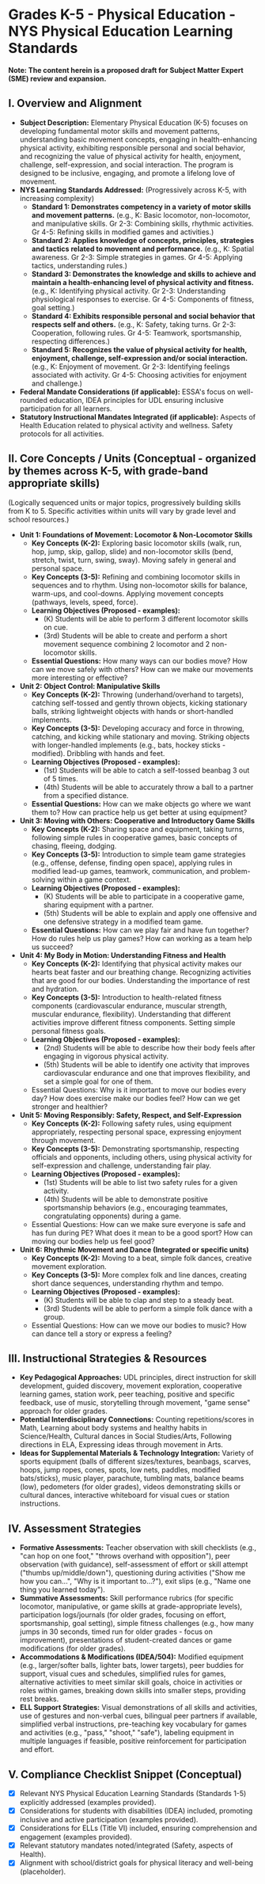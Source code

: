# Grades K-5 - Physical Education - NYS Physical Education Learning Standards
**Note: The content herein is a proposed draft for Subject Matter Expert (SME) review and expansion.**

## I. Overview and Alignment
*   **Subject Description:** Elementary Physical Education (K-5) focuses on developing fundamental motor skills and movement patterns, understanding basic movement concepts, engaging in health-enhancing physical activity, exhibiting responsible personal and social behavior, and recognizing the value of physical activity for health, enjoyment, challenge, self-expression, and social interaction. The program is designed to be inclusive, engaging, and promote a lifelong love of movement.
*   **NYS Learning Standards Addressed:** (Progressively across K-5, with increasing complexity)
    *   **Standard 1: Demonstrates competency in a variety of motor skills and movement patterns.** (e.g., K: Basic locomotor, non-locomotor, and manipulative skills. Gr 2-3: Combining skills, rhythmic activities. Gr 4-5: Refining skills in modified games and activities.)
    *   **Standard 2: Applies knowledge of concepts, principles, strategies and tactics related to movement and performance.** (e.g., K: Spatial awareness. Gr 2-3: Simple strategies in games. Gr 4-5: Applying tactics, understanding rules.)
    *   **Standard 3: Demonstrates the knowledge and skills to achieve and maintain a health-enhancing level of physical activity and fitness.** (e.g., K: Identifying physical activity. Gr 2-3: Understanding physiological responses to exercise. Gr 4-5: Components of fitness, goal setting.)
    *   **Standard 4: Exhibits responsible personal and social behavior that respects self and others.** (e.g., K: Safety, taking turns. Gr 2-3: Cooperation, following rules. Gr 4-5: Teamwork, sportsmanship, respecting differences.)
    *   **Standard 5: Recognizes the value of physical activity for health, enjoyment, challenge, self-expression and/or social interaction.** (e.g., K: Enjoyment of movement. Gr 2-3: Identifying feelings associated with activity. Gr 4-5: Choosing activities for enjoyment and challenge.)
*   **Federal Mandate Considerations (if applicable):** ESSA's focus on well-rounded education, IDEA principles for UDL ensuring inclusive participation for all learners.
*   **Statutory Instructional Mandates Integrated (if applicable):** Aspects of Health Education related to physical activity and wellness. Safety protocols for all activities.

## II. Core Concepts / Units (Conceptual - organized by themes across K-5, with grade-band appropriate skills)
(Logically sequenced units or major topics, progressively building skills from K to 5. Specific activities within units will vary by grade level and school resources.)

*   **Unit 1: Foundations of Movement: Locomotor & Non-Locomotor Skills**
    *   **Key Concepts (K-2):** Exploring basic locomotor skills (walk, run, hop, jump, skip, gallop, slide) and non-locomotor skills (bend, stretch, twist, turn, swing, sway). Moving safely in general and personal space.
    *   **Key Concepts (3-5):** Refining and combining locomotor skills in sequences and to rhythm. Using non-locomotor skills for balance, warm-ups, and cool-downs. Applying movement concepts (pathways, levels, speed, force).
    *   **Learning Objectives (Proposed - examples):**
        *   (K) Students will be able to perform 3 different locomotor skills on cue.
        *   (3rd) Students will be able to create and perform a short movement sequence combining 2 locomotor and 2 non-locomotor skills.
    *   **Essential Questions:** How many ways can our bodies move? How can we move safely with others? How can we make our movements more interesting or effective?
*   **Unit 2: Object Control: Manipulative Skills**
    *   **Key Concepts (K-2):** Throwing (underhand/overhand to targets), catching self-tossed and gently thrown objects, kicking stationary balls, striking lightweight objects with hands or short-handled implements.
    *   **Key Concepts (3-5):** Developing accuracy and force in throwing, catching, and kicking while stationary and moving. Striking objects with longer-handled implements (e.g., bats, hockey sticks - modified). Dribbling with hands and feet.
    *   **Learning Objectives (Proposed - examples):**
        *   (1st) Students will be able to catch a self-tossed beanbag 3 out of 5 times.
        *   (4th) Students will be able to accurately throw a ball to a partner from a specified distance.
    *   **Essential Questions:** How can we make objects go where we want them to? How can practice help us get better at using equipment?
*   **Unit 3: Moving with Others: Cooperative and Introductory Game Skills**
    *   **Key Concepts (K-2):** Sharing space and equipment, taking turns, following simple rules in cooperative games, basic concepts of chasing, fleeing, dodging.
    *   **Key Concepts (3-5):** Introduction to simple team game strategies (e.g., offense, defense, finding open space), applying rules in modified lead-up games, teamwork, communication, and problem-solving within a game context.
    *   **Learning Objectives (Proposed - examples):**
        *   (K) Students will be able to participate in a cooperative game, sharing equipment with a partner.
        *   (5th) Students will be able to explain and apply one offensive and one defensive strategy in a modified team game.
    *   **Essential Questions:** How can we play fair and have fun together? How do rules help us play games? How can working as a team help us succeed?
*   **Unit 4: My Body in Motion: Understanding Fitness and Health**
    *   **Key Concepts (K-2):** Identifying that physical activity makes our hearts beat faster and our breathing change. Recognizing activities that are good for our bodies. Understanding the importance of rest and hydration.
    *   **Key Concepts (3-5):** Introduction to health-related fitness components (cardiovascular endurance, muscular strength, muscular endurance, flexibility). Understanding that different activities improve different fitness components. Setting simple personal fitness goals.
    *   **Learning Objectives (Proposed - examples):**
        *   (2nd) Students will be able to describe how their body feels after engaging in vigorous physical activity.
        *   (5th) Students will be able to identify one activity that improves cardiovascular endurance and one that improves flexibility, and set a simple goal for one of them.
    *   Essential Questions: Why is it important to move our bodies every day? How does exercise make our bodies feel? How can we get stronger and healthier?
*   **Unit 5: Moving Responsibly: Safety, Respect, and Self-Expression**
    *   **Key Concepts (K-2):** Following safety rules, using equipment appropriately, respecting personal space, expressing enjoyment through movement.
    *   **Key Concepts (3-5):** Demonstrating sportsmanship, respecting officials and opponents, including others, using physical activity for self-expression and challenge, understanding fair play.
    *   **Learning Objectives (Proposed - examples):**
        *   (1st) Students will be able to list two safety rules for a given activity.
        *   (4th) Students will be able to demonstrate positive sportsmanship behaviors (e.g., encouraging teammates, congratulating opponents) during a game.
    *   Essential Questions: How can we make sure everyone is safe and has fun during PE? What does it mean to be a good sport? How can moving our bodies help us feel good?
*   **Unit 6: Rhythmic Movement and Dance (Integrated or specific units)**
    *   **Key Concepts (K-2):** Moving to a beat, simple folk dances, creative movement exploration.
    *   **Key Concepts (3-5):** More complex folk and line dances, creating short dance sequences, understanding rhythm and tempo.
    *   **Learning Objectives (Proposed - examples):**
        *   (K) Students will be able to clap and step to a steady beat.
        *   (3rd) Students will be able to perform a simple folk dance with a group.
    *   Essential Questions: How can we move our bodies to music? How can dance tell a story or express a feeling?

## III. Instructional Strategies & Resources
*   **Key Pedagogical Approaches:** UDL principles, direct instruction for skill development, guided discovery, movement exploration, cooperative learning games, station work, peer teaching, positive and specific feedback, use of music, storytelling through movement, "game sense" approach for older grades.
*   **Potential Interdisciplinary Connections:** Counting repetitions/scores in Math, Learning about body systems and healthy habits in Science/Health, Cultural dances in Social Studies/Arts, Following directions in ELA, Expressing ideas through movement in Arts.
*   **Ideas for Supplemental Materials & Technology Integration:** Variety of sports equipment (balls of different sizes/textures, beanbags, scarves, hoops, jump ropes, cones, spots, low nets, paddles, modified bats/sticks), music player, parachute, tumbling mats, balance beams (low), pedometers (for older grades), videos demonstrating skills or cultural dances, interactive whiteboard for visual cues or station instructions.

## IV. Assessment Strategies
*   **Formative Assessments:** Teacher observation with skill checklists (e.g., "can hop on one foot," "throws overhand with opposition"), peer observation (with guidance), self-assessment of effort or skill attempt ("thumbs up/middle/down"), questioning during activities ("Show me how you can...", "Why is it important to...?"), exit slips (e.g., "Name one thing you learned today").
*   **Summative Assessments:** Skill performance rubrics (for specific locomotor, manipulative, or game skills at grade-appropriate levels), participation logs/journals (for older grades, focusing on effort, sportsmanship, goal setting), simple fitness challenges (e.g., how many jumps in 30 seconds, timed run for older grades - focus on improvement), presentations of student-created dances or game modifications (for older grades).
*   **Accommodations & Modifications (IDEA/504):** Modified equipment (e.g., larger/softer balls, lighter bats, lower targets), peer buddies for support, visual cues and schedules, simplified rules for games, alternative activities to meet similar skill goals, choice in activities or roles within games, breaking down skills into smaller steps, providing rest breaks.
*   **ELL Support Strategies:** Visual demonstrations of all skills and activities, use of gestures and non-verbal cues, bilingual peer partners if available, simplified verbal instructions, pre-teaching key vocabulary for games and activities (e.g., "pass," "shoot," "safe"), labeling equipment in multiple languages if feasible, positive reinforcement for participation and effort.

## V. Compliance Checklist Snippet (Conceptual)
*   [X] Relevant NYS Physical Education Learning Standards (Standards 1-5) explicitly addressed (examples provided).
*   [X] Considerations for students with disabilities (IDEA) included, promoting inclusive and active participation (examples provided).
*   [X] Considerations for ELLs (Title VI) included, ensuring comprehension and engagement (examples provided).
*   [X] Relevant statutory mandates noted/integrated (Safety, aspects of Health).
*   [X] Alignment with school/district goals for physical literacy and well-being (placeholder).
